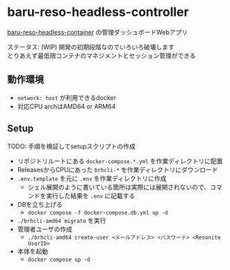 # baru-reso-headless-controller

[baru-reso-headless-container](https://github.com/hantabaru1014/baru-reso-headless-container) の管理ダッシュボードWebアプリ

ステータス:
(WIP) 開発の初期段階なのでいろいろ破壊します  
とりあえず最低限コンテナのマネジメントとセッション管理ができる

## 動作環境
- `network: host` が利用できるdocker
- 対応CPU archはAMD64 or ARM64

## Setup
TODO: 手順を検証してsetupスクリプトの作成

- リポジトリルートにある `docker-compose.*.yml` を作業ディレクトリに配置
- ReleasesからCPUにあった `brhcli-*` を作業ディレクトリにダウンロード
- `.env.template` を元に `.env` を作業ディレクトリに作成
  - シェル展開のように書いている箇所は実際には展開されないので、コマンドを実行した結果を `.env` に記載する
- DBを立ち上げる
  - `docker compose -f docker-compose.db.yml up -d`
- `./brhcli-amd64 migrate` を実行
- 管理者ユーザの作成
  - `./brhcli-amd64 create-user <メールアドレス> <パスワード> <Resonite UserID>`
- 本体を起動
  - `docker compose up -d`
